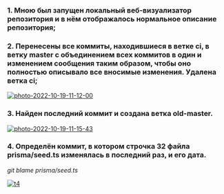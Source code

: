 ### 1. Мною был запущен локальный веб-визуализатор репозитория и в нём отображалось нормальное описание репозитория; ###

### 2. Перенесены все коммиты, находившиеся в ветке ci, в ветку master с объединением всех коммитов в один и изменением сообщения таким образом, чтобы оно полностью описывало все вносимые изменения. Удалена ветка ci; ###

<a href="https://ibb.co/HD7W69x"><img src="https://i.ibb.co/XZXh1G3/photo-2022-10-19-11-12-00.jpg" alt="photo-2022-10-19-11-12-00" border="0"></a>

### 3. Найден последний коммит и создана ветка old-master. ###

<a href="https://ibb.co/jRvDGTS"><img src="https://i.ibb.co/WtWfF6L/photo-2022-10-19-11-15-43.jpg" alt="photo-2022-10-19-11-15-43" border="0"></a>

### 4. Определён коммит, в котором строчка 32 файла prisma/seed.ts изменялась в последний раз, и его дата. ###

*git blame prisma/seed.ts*

<a href="https://ibb.co/KFnZSbd"><img src="https://i.ibb.co/t8RfFQg/t4.jpg" alt="t4" border="0"></a>